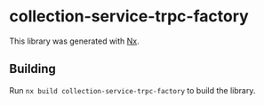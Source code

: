 # collection-service-trpc-factory

This library was generated with [Nx](https://nx.dev).

## Building

Run `nx build collection-service-trpc-factory` to build the library.
